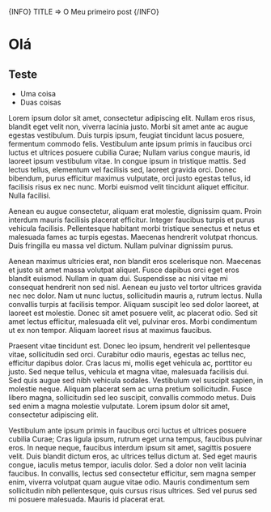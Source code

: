 {INFO}
TITLE => O Meu primeiro post
{/INFO}


# Olá

## Teste

+ Uma coisa
+ Duas coisas

Lorem ipsum dolor sit amet, consectetur adipiscing elit. Nullam eros risus, blandit eget velit non, viverra lacinia justo. Morbi sit amet ante ac augue egestas vestibulum. Duis turpis ipsum, feugiat tincidunt lacus posuere, fermentum commodo felis. Vestibulum ante ipsum primis in faucibus orci luctus et ultrices posuere cubilia Curae; Nullam varius congue mauris, id laoreet ipsum vestibulum vitae. In congue ipsum in tristique mattis. Sed lectus tellus, elementum vel facilisis sed, laoreet gravida orci. Donec bibendum, purus efficitur maximus vulputate, orci justo egestas tellus, id facilisis risus ex nec nunc. Morbi euismod velit tincidunt aliquet efficitur. Nulla facilisi.

Aenean eu augue consectetur, aliquam erat molestie, dignissim quam. Proin interdum mauris facilisis placerat efficitur. Integer faucibus turpis et purus vehicula facilisis. Pellentesque habitant morbi tristique senectus et netus et malesuada fames ac turpis egestas. Maecenas hendrerit volutpat rhoncus. Duis fringilla eu massa vel dictum. Nullam pulvinar dignissim purus.

Aenean maximus ultricies erat, non blandit eros scelerisque non. Maecenas et justo sit amet massa volutpat aliquet. Fusce dapibus orci eget eros blandit euismod. Nullam in quam dui. Suspendisse ac nisi vitae mi consequat hendrerit non sed nisl. Aenean eu justo vel tortor ultrices gravida nec nec dolor. Nam ut nunc luctus, sollicitudin mauris a, rutrum lectus. Nulla convallis turpis at facilisis tempor. Aliquam suscipit leo sed dolor laoreet, at laoreet est molestie. Donec sit amet posuere velit, ac placerat odio. Sed sit amet lectus efficitur, malesuada elit vel, pulvinar eros. Morbi condimentum ut ex non tempor. Aliquam laoreet risus at maximus faucibus.

Praesent vitae tincidunt est. Donec leo ipsum, hendrerit vel pellentesque vitae, sollicitudin sed orci. Curabitur odio mauris, egestas ac tellus nec, efficitur dapibus dolor. Cras lacus mi, mollis eget vehicula ac, porttitor eu justo. Sed neque tellus, vehicula et magna vitae, malesuada facilisis dui. Sed quis augue sed nibh vehicula sodales. Vestibulum vel suscipit sapien, in molestie neque. Aliquam placerat sem ac urna pretium sollicitudin. Fusce libero magna, sollicitudin sed leo suscipit, convallis commodo metus. Duis sed enim a magna molestie vulputate. Lorem ipsum dolor sit amet, consectetur adipiscing elit.

Vestibulum ante ipsum primis in faucibus orci luctus et ultrices posuere cubilia Curae; Cras ligula ipsum, rutrum eget urna tempus, faucibus pulvinar eros. In neque neque, faucibus interdum ipsum sit amet, sagittis posuere velit. Duis blandit dictum eros, ac ultrices tellus dictum at. Sed eget mauris congue, iaculis metus tempor, iaculis dolor. Sed a dolor non velit lacinia faucibus. In convallis, lectus sed consectetur efficitur, sem magna semper enim, viverra volutpat quam augue vitae odio. Mauris condimentum sem sollicitudin nibh pellentesque, quis cursus risus ultrices. Sed vel purus sed mi posuere malesuada. Mauris id placerat erat.
